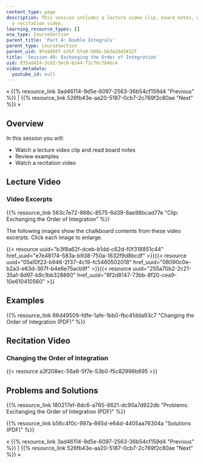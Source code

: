 ```yaml
---
content_type: page
description: This session includes a lecture video clip, board notes, examples, and
  a recitation video.
learning_resource_types: []
ocw_type: CourseSection
parent_title: 'Part A: Double Integrals'
parent_type: CourseSection
parent_uid: 9fa9495f-e35f-5fa9-506b-b63e2d42812f
title: 'Session 49: Exchanging the Order of Integration'
uid: 835ad424-3cd2-5ec6-b244-f1c7dc764bc4
video_metadata:
  youtube_id: null
---
```


« {{% resource_link 3ad46114-9d5e-6097-2563-36b54cf159d4 "Previous" %}} | {{% resource_link 526fb43e-aa20-5187-0cb7-2c769f2c80ae "Next" %}} »

Overview
--------

In this session you will:

*   Watch a lecture video clip and read board notes
*   Review examples
*   Watch a recitation video

Lecture Video
-------------

### Video Excerpts

{{% resource_link 563c7e72-868c-8575-6d39-8ae98bcad77e "Clip: Exchanging the Order of Integration" %}}

The following images show the chalkboard contents from these video excerpts. Click each image to enlarge.

{{< resource uuid="b3f8a62f-dceb-b1dd-c62d-f0f318851c44" href_uuid="e7e48174-583a-b938-750a-1632f9d8bcdf" >}}{{< resource uuid="05a10f23-b946-2f37-4c19-fc5460502018" href_uuid="08090c0e-b2a3-e63d-367f-b4e6e75acb9f" >}}{{< resource uuid="255a70b2-2c21-35a1-8d97-b9c1bb328860" href_uuid="8f2d8147-73bb-8f20-cea9-10e610410560" >}}

Examples
--------

{{% resource_link 66d49509-fdfe-1afe-1bb0-fbc41dda93c7 "Changing the Order of Integration (PDF)" %}}

Recitation Video
----------------

### Changing the Order of Integration

{{< resource a3f208ec-56a6-5f7e-53b0-f5c82996b695 >}}

Problems and Solutions
----------------------

{{% resource_link 180217ef-8dc6-a765-8621-dc90a7d922db "Problems: Exchanging the Order of Integration (PDF)" %}}

{{% resource_link b56c4f0c-997a-865d-e64d-4405aa76304a "Solutions (PDF)" %}}

« {{% resource_link 3ad46114-9d5e-6097-2563-36b54cf159d4 "Previous" %}} | {{% resource_link 526fb43e-aa20-5187-0cb7-2c769f2c80ae "Next" %}} »